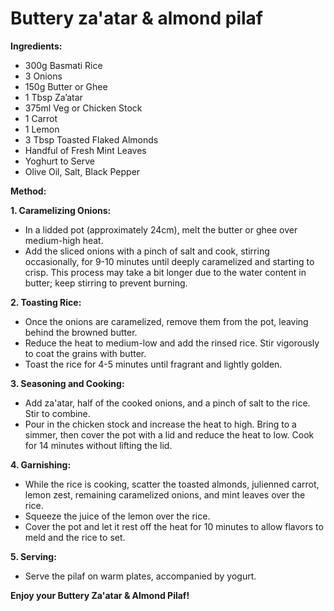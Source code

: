 # Buttery za'atar & almond pilaf 

**Ingredients:**

- 300g Basmati Rice
- 3 Onions
- 150g Butter or Ghee
- 1 Tbsp Za’atar
- 375ml Veg or Chicken Stock
- 1 Carrot
- 1 Lemon
- 3 Tbsp Toasted Flaked Almonds
- Handful of Fresh Mint Leaves
- Yoghurt to Serve
- Olive Oil, Salt, Black Pepper

**Method:**

**1. Caramelizing Onions:**
   - In a lidded pot (approximately 24cm), melt the butter or ghee over medium-high heat.
   - Add the sliced onions with a pinch of salt and cook, stirring occasionally, for 9-10 minutes until deeply caramelized and starting to crisp. This process may take a bit longer due to the water content in butter; keep stirring to prevent burning.

**2. Toasting Rice:**
   - Once the onions are caramelized, remove them from the pot, leaving behind the browned butter. 
   - Reduce the heat to medium-low and add the rinsed rice. Stir vigorously to coat the grains with butter. 
   - Toast the rice for 4-5 minutes until fragrant and lightly golden.

**3. Seasoning and Cooking:**
   - Add za'atar, half of the cooked onions, and a pinch of salt to the rice. Stir to combine.
   - Pour in the chicken stock and increase the heat to high. Bring to a simmer, then cover the pot with a lid and reduce the heat to low. Cook for 14 minutes without lifting the lid.

**4. Garnishing:**
   - While the rice is cooking, scatter the toasted almonds, julienned carrot, lemon zest, remaining caramelized onions, and mint leaves over the rice.
   - Squeeze the juice of the lemon over the rice.
   - Cover the pot and let it rest off the heat for 10 minutes to allow flavors to meld and the rice to set.

**5. Serving:**
   - Serve the pilaf on warm plates, accompanied by yogurt.

**Enjoy your Buttery Za'atar & Almond Pilaf!**

